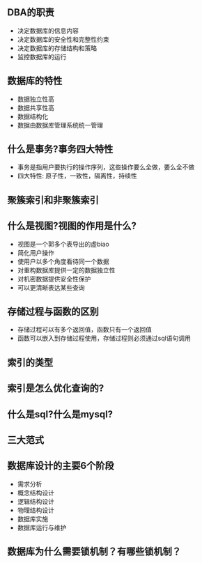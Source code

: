 
## DBA的职责
- 决定数据库的信息内容
- 决定数据库的安全性和完整性约束
- 决定数据库的存储结构和策略
- 监控数据库的运行

## 数据库的特性
- 数据独立性高
- 数据共享性高
- 数据结构化
- 数据由数据库管理系统统一管理

## 什么是事务?事务四大特性
- 事务是指用户要执行的操作序列，这些操作要么全做，要么全不做
- 四大特性: 原子性，一致性，隔离性，持续性

## 聚簇索引和非聚簇索引
## 什么是视图?视图的作用是什么?
- 视图是一个郭多个表导出的虚biao
- 简化用户操作
- 使用户以多个角度看待同一个数据
- 对重构数据库提供一定的数据独立性
- 对机密数据提供安全性保护
- 可以更清晰表达某些查询


## 存储过程与函数的区别
- 存储过程可以有多个返回值，函数只有一个返回值
- 函数可以嵌入到存储过程使用，存储过程则必须通过sql语句调用
## 索引的类型
## 索引是怎么优化查询的?
## 什么是sql?什么是mysql?
## 三大范式
## 数据库设计的主要6个阶段
- 需求分析
- 概念结构设计
- 逻辑结构设计
- 物理结构设计
- 数据库实施
- 数据库运行与维护

## 数据库为什么需要锁机制？有哪些锁机制？
